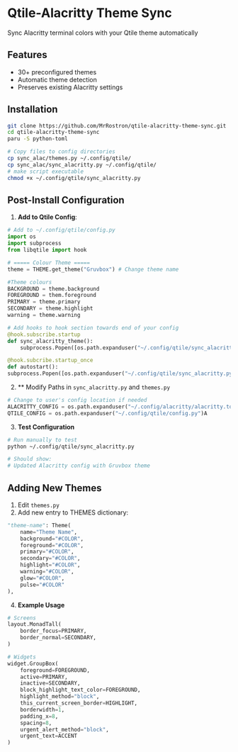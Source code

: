 # Qtile-Alacritty Theme Sync
Sync Alacritty terminal colors with your Qtile theme automatically

## Features
- 30+ preconfigured themes
- Automatic theme detection
- Preserves existing Alacritty settings

## Installation
```bash
git clone https://github.com/MrRostron/qtile-alacritty-theme-sync.git
cd qtile-alacritty-theme-sync
paru -S python-toml

# Copy files to config directories
cp sync_alac/themes.py ~/.config/qtile/
cp sync_alac/sync_alacritty.py ~/.config/qtile/
# make script executable
chmod +x ~/.config/qtile/sync_alacritty.py
```
## Post-Install Configuration

1. **Add to Qtile Config**:
```python
# Add to ~/.config/qtile/config.py
import os
import subprocess
from libqtile import hook

# ===== Colour Theme =====
theme = THEME.get_theme("Gruvbox") # Change theme name

#Theme colours
BACKGROUND = theme.background
FOREGROUND = them.foreground
PRIMARY = theme.primary
SECONDARY = theme.highlight
warning = theme.warning

# Add hooks to hook section towards end of your config
@hook.subscribe.startup
def sync_alacritty_theme():
    subprocess.Popen([os.path.expanduser("~/.config/qtile/sync_alacritty.py")])

@hook.subcribe.startup_once
def autostart():
subprocess.Popen([os.path.expanduser("~/.config/qtile/sync_alacritty.py")])
```
2. ** Modify Paths in `sync_alacritty.py` and `themes.py`

```python 
# Change to user's config location if needed
ALACRITTY_CONFIG = os.path.expanduser("~/.config/alacritty/alacritty.toml")
QTILE_CONFIG = os.path.expanduser("~/.config/qtile/config.py")A
```

3. **Test Configuration**
```bash
# Run manually to test
python ~/.config/qtile/sync_alacritty.py

# Should show:
# Updated Alacritty config with Gruvbox theme
```

## Adding New Themes
1. Edit `themes.py`
2. Add new entry to THEMES dictionary:
```python
"theme-name": Theme(
    name="Theme Name",
    background="#COLOR",
    foreground="#COLOR",
    primary="#COLOR",
    secondary="#COLOR",
    highlight="#COLOR",
    warning="#COLOR",
    glow="#COLOR",
    pulse="#COLOR"
),
```

4. **Example Usage**
```python
# Screens
layout.MonadTall(
    border_focus=PRIMARY,
    border_normal=SECONDARY,
)

# Widgets
widget.GroupBox(
    foreground=FOREGROUND,
    active=PRIMARY,
    inactive=SECONDARY,
    block_highlight_text_color=FOREGROUND,
    highlight_method="block",
    this_current_screen_border=HIGHLIGHT,
    borderwidth=1,
    padding_x=8,
    spacing=8,
    urgent_alert_method="block",
    urgent_text=ACCENT
)
    






